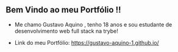 ## Bem Vindo ao meu Portfólio !!

- Me chamo Gustavo Aquino , tenho 18 anos e sou estudante de desenvolvimento web full stack na trybe!

- Link do meu Portfólio: https://gustavo-aquino-1.github.io/
